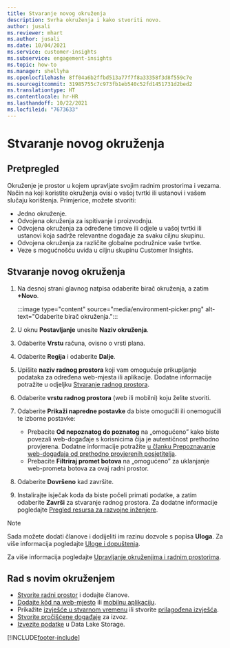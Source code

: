 ```yaml
---
title: Stvaranje novog okruženja
description: Svrha okruženja i kako stvoriti novo.
author: jusali
ms.reviewer: mhart
ms.author: jusali
ms.date: 10/04/2021
ms.service: customer-insights
ms.subservice: engagement-insights
ms.topic: how-to
ms.manager: shellyha
ms.openlocfilehash: 8ff04a6b2ffbd513a77f7f8a33358f3d8f559c7e
ms.sourcegitcommit: 31985755c7c973fb1eb540c52fd1451731d2bed2
ms.translationtype: HT
ms.contentlocale: hr-HR
ms.lasthandoff: 10/22/2021
ms.locfileid: "7673633"
---
```

# <a name="create-a-new-environment"></a>Stvaranje novog okruženja 

## <a name="overview"></a>Pretpregled

Okruženje je prostor u kojem upravljate svojim radnim prostorima i vezama. Način na koji koristite okruženja ovisi o vašoj tvrtki ili ustanovi i vašem slučaju korištenja. Primjerice, možete stvoriti:

- Jedno okruženje.
- Odvojena okruženja za ispitivanje i proizvodnju.
- Odvojena okruženja za određene timove ili odjele u vašoj tvrtki ili ustanovi koja sadrže relevantne događaje za svaku ciljnu skupinu.
- Odvojena okruženja za različite globalne podružnice vaše tvrtke.
- Veze s mogućnošću uvida u ciljnu skupinu Customer Insights.

## <a name="create-a-new-environment"></a>Stvaranje novog okruženja

1. Na desnoj strani glavnog natpisa odaberite birač okruženja, a zatim **+Novo**.

   :::image type="content" source="media/environment-picker.png" alt-text="Odaberite birač okruženja.":::

1. U oknu **Postavljanje** unesite **Naziv okruženja**.

1. Odaberite **Vrstu** računa, ovisno o vrsti plana.

1. Odaberite **Regija** i odaberite **Dalje**. 

1. Upišite **naziv radnog prostora** koji vam omogućuje prikupljanje podataka za određena web-mjesta ili aplikacije. Dodatne informacije potražite u odjeljku [Stvaranje radnog prostora](create-workspace.md).

1. Odaberite **vrstu radnog prostora** (web ili mobilni) koju želite stvoriti. 

1. Odaberite **Prikaži napredne postavke** da biste omogućili ili onemogućili te izborne postavke:

   - Prebacite **Od nepoznatog do poznatog** na „omogućeno” kako biste povezali web-događaje s korisnicima čija je autentičnost prethodno provjerena. Dodatne informacije potražite [u članku Prepoznavanje web-događaja od prethodno provjerenih posjetitelja](unknown-to-known.md).
   - Prebacite **Filtriraj promet botova** na „omogućeno” za uklanjanje web-prometa botova za ovaj radni prostor. 

1. Odaberite **Dovršeno** kad završite. 

1. Instalirajte isječak koda da biste počeli primati podatke, a zatim odaberite **Završi** za stvaranje radnog prostora. Za dodatne informacije pogledajte [Pregled resursa za razvojne inženjere](developer-resources.md).

> [!NOTE]
> Sada možete dodati članove i dodijeliti im razinu dozvole s popisa **Uloga**. Za više informacija pogledajte [Uloge i dopuštenja](user-roles.md). 

Za više informacija pogledajte [Upravljanje okruženjima i radnim prostorima](manage-environments-workspaces.md).

## <a name="work-with-your-new-environment"></a>Rad s novim okruženjem

- [Stvorite radni prostor](../engagement-insights/create-workspace.md) i dodajte članove.
- [Dodajte kôd na web-mjesto](../engagement-insights/instrument-website.md) ili [mobilnu aplikaciju](../engagement-insights/developer-resources.md#capture-events-from-mobile-apps).
- Prikažite [izvješće u stvarnom vremenu](../engagement-insights/view-reports.md) ili stvorite [prilagođena izvješća](../engagement-insights/custom-reports.md).
- [Stvorite pročišćene događaje](../engagement-insights/refined-events.md) za izvoz.
- [Izvezite podatke](../engagement-insights/export-events.md) u Data Lake Storage.

[!INCLUDE[footer-include](../includes/footer-banner.md)]
